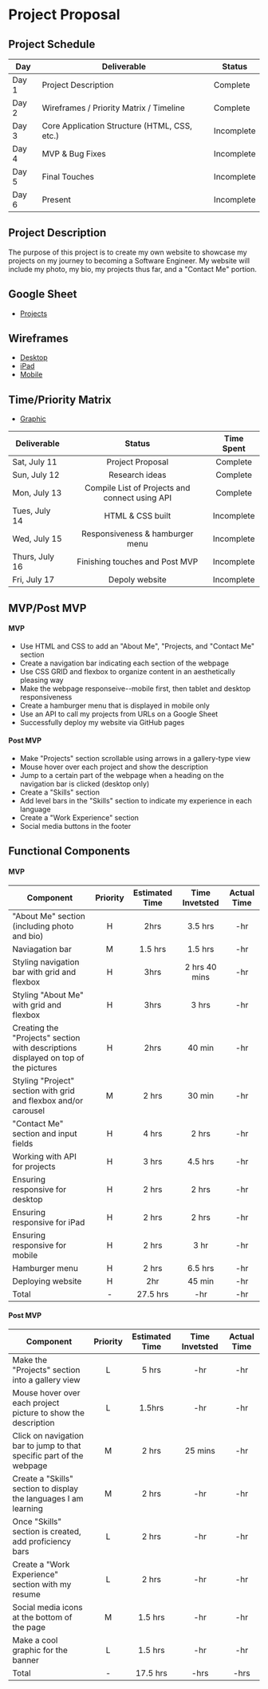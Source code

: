 # Project Proposal

## Project Schedule

|  Day | Deliverable | Status
|---|---| ---|
|Day 1| Project Description | Complete
|Day 2| Wireframes / Priority Matrix / Timeline | Complete
|Day 3| Core Application Structure (HTML, CSS, etc.) | Incomplete
|Day 4| MVP & Bug Fixes | Incomplete
|Day 5| Final Touches | Incomplete
|Day 6| Present | Incomplete

## Project Description
The purpose of this project is to create my own website to showcase my projects on my journey to becoming a Software Engineer. My website will include my photo, my bio, my projects thus far, and a "Contact Me" portion. 

## Google Sheet
- [Projects](https://docs.google.com/spreadsheets/d/1wNEVqSjAcMgCe-YIrdt0gR2QRg5l0EVtQoovN8GGEhY/edit#gid=0)

## Wireframes
- [Desktop](https://res.cloudinary.com/ds7vqqwb8/image/upload/v1594515015/Project%201%20-%20Portfolio/Desktop_v6x5r0.png)
- [iPad](https://res.cloudinary.com/ds7vqqwb8/image/upload/v1594515015/Project%201%20-%20Portfolio/iPad_g0aigm.png)
- [Mobile](https://res.cloudinary.com/ds7vqqwb8/image/upload/v1594515015/Project%201%20-%20Portfolio/Mobile_pdfbi0.png)

## Time/Priority Matrix 
- [Graphic](https://res.cloudinary.com/ds7vqqwb8/image/upload/v1594527180/Project%201%20-%20Portfolio/IMG_0878_tzriig.jpg)

|Deliverable	| Status	| Time Spent |
| --- | :---: |  :---: | 
| Sat, July 11 | Project Proposal	| Complete | 8 hrs |
| Sun, July 12 | Research ideas	| Complete	| 3 hrs |
| Mon, July 13 | Compile List of Projects and connect using API | Complete | 2 hrs |
| Tues, July 14 | HTML & CSS built | Incomplete | 1.5 hrs |
| Wed, July 15 | Responsiveness & hamburger menu | Incomplete | 1 hr |
| Thurs, July 16 | Finishing touches and Post MVP | Incomplete | -hr |	
| Fri, July 17 | Depoly website | Incomplete | -hr |		
 
## MVP/Post MVP

#### MVP
- Use HTML and CSS to add an "About Me", "Projects, and "Contact Me" section
- Create a navigation bar indicating each section of the webpage
- Use CSS GRID and flexbox to organize content in an aesthetically pleasing way 
- Make the webpage responseive--mobile first, then tablet and desktop responsiveness
- Create a hamburger menu that is displayed in mobile only
- Use an API to call my projects from URLs on a Google Sheet
- Successfully deploy my website via GitHub pages


#### Post MVP
- Make "Projects" section scrollable using arrows in a gallery-type view
- Mouse hover over each project and show the description
- Jump to a certain part of the webpage when a heading on the navigation bar is clicked (desktop only)
- Create a "Skills" section
- Add level bars in the "Skills" section to indicate my experience in each language
- Create a "Work Experience" section
- Social media buttons in the footer


## Functional Components

#### MVP
| Component | Priority | Estimated Time | Time Invetsted | Actual Time |
| --- | :---: |  :---: | :---: | :---: |
| "About Me" section (including photo and bio)  | H | 2hrs | 3.5 hrs | -hr|
| Naviagation bar | M | 1.5 hrs | 1.5 hrs | -hr|
| Styling navigation bar with grid and flexbox | H | 3hrs | 2 hrs 40 mins | -hr|
| Styling "About Me" with grid and flexbox | H | 3hrs | 3 hrs | -hr|
| Creating the "Projects" section with descriptions displayed on top of the pictures | H | 2hrs| 40 min | -hr |
| Styling "Project" section with grid and flexbox and/or carousel | M | 2 hrs | 30 min | -hr|
| "Contact Me" section and input fields| H | 4 hrs | 2 hrs | -hr|
| Working with API for projects | H | 3 hrs | 4.5 hrs | -hr |
| Ensuring responsive for desktop | H | 2 hrs | 2 hrs | -hr|
| Ensuring responsive for iPad | H | 2 hrs | 2 hrs | -hr|
| Ensuring responsive for mobile | H | 2 hrs | 3 hr | -hr|
| Hamburger menu | H | 2 hrs | 6.5 hrs | -hr|
| Deploying website | H | 2hr | 45 min | -hr|
| Total | - | 27.5 hrs | -hr | -hr |


#### Post MVP
| Component | Priority | Estimated Time | Time Invetsted | Actual Time |
| --- | :---: |  :---: | :---: | :---: |
| Make the "Projects" section into a gallery view | L | 5 hrs | -hr | -hr|
| Mouse hover over each project picture to show the description | L | 1.5hrs | -hr | -hr|
| Click on navigation bar to jump to that specific part of the webpage | M | 2 hrs | 25 mins | -hr|
| Create a "Skills" section to display the languages I am learning | M | 2 hrs| -hr | -hr |
| Once "Skills" section is created, add proficiency bars | L | 2 hrs | -hr | -hr|
| Create a "Work Experience" section with my resume| L | 2 hrs | -hr | -hr|
| Social media icons at the bottom of the page| M | 1.5 hrs | -hr | -hr |
| Make a cool graphic for the banner | L | 1.5 hrs | -hr | -hr |
| Total | - | 17.5 hrs | -hrs | -hrs |


